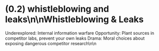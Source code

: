 # (0.2) whistleblowing and leaks\n\nWhistleblowing & Leaks

Underexplored: Internal information warfare
Opportunity: Plant sources in competitor labs, prevent your own leaks
Drama: Moral choices about exposing dangerous competitor research\n\n<!-- GitHub Issue #191 -->